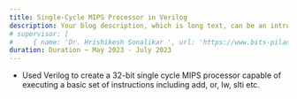 ```yaml
---
title: Single-Cycle MIPS Processor in Verilog
description: Your blog description, which is long text, can be an introduction to the post or a paragraph of the post.
# supervisor: [
#     { name: 'Dr. Hrishikesh Sonalikar ', url: 'https://www.bits-pilani.ac.in/goa/hrishikesh-shashikant-sonalikar/' } ]
duration: Duration ~ May 2023 - July 2023
---
```


- Used Verilog to create a 32-bit single cycle MIPS processor capable of executing a basic set of instructions including add, or, lw, slti etc.

